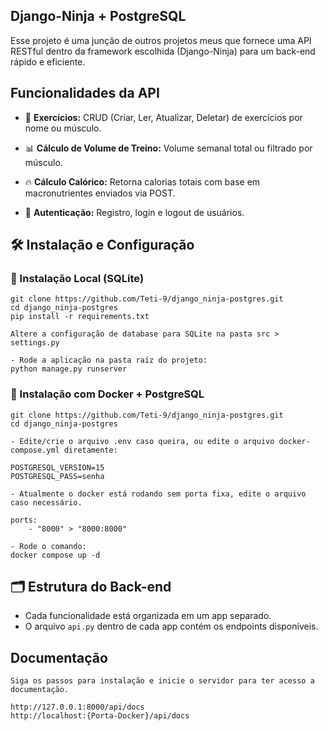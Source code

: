 ## Django-Ninja + PostgreSQL

Esse projeto é uma junção de outros projetos meus que fornece uma API RESTful dentro da framework escolhida (Django-Ninja) para um back-end rápido e eficiente.

## Funcionalidades da API  

- 📌 **Exercícios:** CRUD (Criar, Ler, Atualizar, Deletar) de exercícios por nome ou músculo.  

- 📊 **Cálculo de Volume de Treino:** Volume semanal total ou filtrado por músculo.  

- 🔥 **Cálculo Calórico:** Retorna calorias totais com base em macronutrientes enviados via POST.  

- 🔐 **Autenticação:** Registro, login e logout de usuários.  

## 🛠️ Instalação e Configuração

### 🔹 Instalação Local (SQLite)
```
git clone https://github.com/Teti-9/django_ninja-postgres.git
cd django_ninja-postgres
pip install -r requirements.txt

Altere a configuração de database para SQLite na pasta src > settings.py

- Rode a aplicação na pasta raíz do projeto:
python manage.py runserver
```
### 🐳 Instalação com Docker + PostgreSQL
```
git clone https://github.com/Teti-9/django_ninja-postgres.git
cd django_ninja-postgres

- Edite/crie o arquivo .env caso queira, ou edite o arquivo docker-compose.yml diretamente:

POSTGRESQL_VERSION=15
POSTGRESQL_PASS=senha

- Atualmente o docker está rodando sem porta fixa, edite o arquivo caso necessário.

ports:
    - "8000" > "8000:8000"

- Rode o comando:
docker compose up -d

```

## 🗂️ Estrutura do Back-end
- Cada funcionalidade está organizada em um app separado.  
- O arquivo `api.py` dentro de cada app contém os endpoints disponíveis.  

## Documentação
```
Siga os passos para instalação e inicie o servidor para ter acesso a documentação.

http://127.0.0.1:8000/api/docs
http://localhost:{Porta-Docker}/api/docs
```